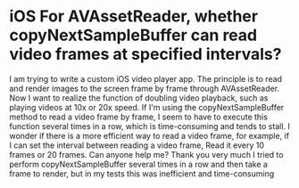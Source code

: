 
# iOS For AVAssetReader, whether copyNextSampleBuffer can read video frames at specified intervals?

I am trying to write a custom iOS video player app. The principle is to read and render images to the screen frame by frame through AVAssetReader. Now I want to realize the function of doubling video playback, such as playing videos at 10x or 20x speed. If I'm using the copyNextSampleBuffer method to read a video frame by frame, I seem to have to execute this function several times in a row, which is time-consuming and tends to stall. I wonder if there is a more efficient way to read a video frame, for example, if I can set the interval between reading a video frame, Read it every 10 frames or 20 frames. Can anyone help me? Thank you very much
I tried to perform copyNextSampleBuffer several times in a row and then take a frame to render, but in my tests this was inefficient and time-consuming

        